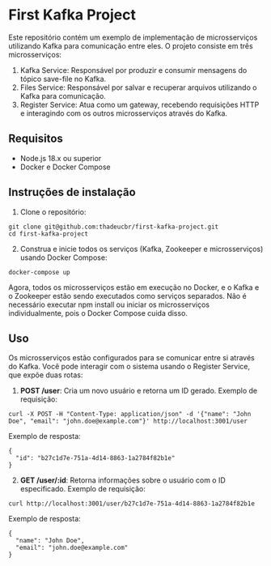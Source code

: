 # First Kafka Project

Este repositório contém um exemplo de implementação de microsserviços utilizando Kafka para comunicação entre eles. O projeto consiste em três microsserviços:

1. Kafka Service: Responsável por produzir e consumir mensagens do tópico save-file no Kafka.
2. Files Service: Responsável por salvar e recuperar arquivos utilizando o Kafka para comunicação.
3. Register Service: Atua como um gateway, recebendo requisições HTTP e interagindo com os outros microsserviços através do Kafka.

## Requisitos

- Node.js 18.x ou superior
- Docker e Docker Compose

## Instruções de instalação

1. Clone o repositório:
```
git clone git@github.com:thadeucbr/first-kafka-project.git
cd first-kafka-project
```
2. Construa e inicie todos os serviços (Kafka, Zookeeper e microsserviços) usando Docker Compose:
```
docker-compose up
```
Agora, todos os microsserviços estão em execução no Docker, e o Kafka e o Zookeeper estão sendo executados como serviços separados. Não é necessário executar npm install ou iniciar os microsserviços individualmente, pois o Docker Compose cuida disso.

## Uso
Os microsserviços estão configurados para se comunicar entre si através do Kafka. Você pode interagir com o sistema usando o Register Service, que expõe duas rotas:

1. <b>POST /user</b>: Cria um novo usuário e retorna um ID gerado.
Exemplo de requisição:
```
curl -X POST -H "Content-Type: application/json" -d '{"name": "John Doe", "email": "john.doe@example.com"}' http://localhost:3001/user
```
Exemplo de resposta:
```
{
  "id": "b27c1d7e-751a-4d14-8863-1a2784f82b1e"
}
```
2. <b>GET /user/:id</b>: Retorna informações sobre o usuário com o ID especificado.
Exemplo de requisição:
```
curl http://localhost:3001/user/b27c1d7e-751a-4d14-8863-1a2784f82b1e
```
Exemplo de resposta:
```
{
  "name": "John Doe",
  "email": "john.doe@example.com"
}
```
